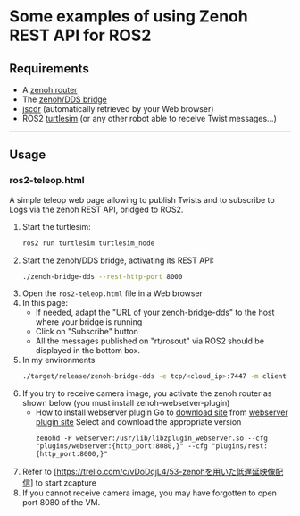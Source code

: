 # Some examples of using Zenoh REST API for ROS2

## **Requirements**

 * A [zenoh router](http://zenoh.io/docs/getting-started/quick-test/)
 * The [zenoh/DDS bridge](https://github.com/eclipse-zenoh/zenoh-plugin-dds#trying-it-out)
 * [jscdr](https://github.com/atolab/jscdr)
   (automatically retrieved by your Web browser)
 * ROS2 [turtlesim](http://wiki.ros.org/turtlesim) (or any other robot able to receive Twist messages...)

-----
## **Usage**

### ros2-teleop.html

A simple teleop web page allowing to publish Twists and to subscribe to Logs
via the zenoh REST API, bridged to ROS2.

 1. Start the turtlesim:
      ```bash
      ros2 run turtlesim turtlesim_node
      ```
 2. Start the zenoh/DDS bridge, activating its REST API:
      ```bash
      ./zenoh-bridge-dds --rest-http-port 8000
      ```
 5. Open the `ros2-teleop.html` file in a Web browser
 6. In this page:
     - If needed, adapt the "URL of your zenoh-bridge-dds" to the host where your bridge is running
     - Click on "Subscribe" button
     - All the messages published on "rt/rosout" via ROS2 should be displayed in the bottom box.
 7. In my environments
      ```bash
      ./target/release/zenoh-bridge-dds -e tcp/<cloud_ip>:7447 -m client --rest-http-port 8000 --scope "<simu>"
      ```
 8. If you try to receive camera image, you activate the zenoh router as shown below (you must install zenoh-websetver-plugin)
    - How to install webserver plugin
       Go to [download site](https://download.eclipse.org/zenoh/zenoh-plugin-webserver/) from [webserver plugin site](https://github.com/orgs/eclipse-zenoh/repositories?type=all)
      Select and download the appropriate version
      ```
      zenohd -P webserver:/usr/lib/libzplugin_webserver.so --cfg "plugins/webserver:{http_port:8080,}" --cfg "plugins/rest:{http_port:8000,}"
      ```
 9. Refer to [https://trello.com/c/vDoDqjL4/53-zenohを用いた低遅延映像配信] to start zcapture
 10. If you cannot receive camera image, you may have forgotten to open port 8080 of the VM.


     

